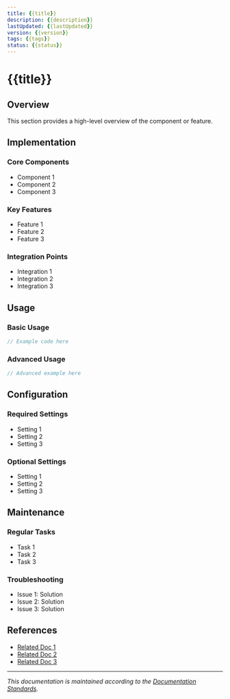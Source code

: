 ```yaml
---
title: {{title}}
description: {{description}}
lastUpdated: {{lastUpdated}}
version: {{version}}
tags: {{tags}}
status: {{status}}
---
```


# {{title}}

## Overview

This section provides a high-level overview of the component or feature.

## Implementation

### Core Components
- Component 1
- Component 2
- Component 3

### Key Features
- Feature 1
- Feature 2
- Feature 3

### Integration Points
- Integration 1
- Integration 2
- Integration 3

## Usage

### Basic Usage
```javascript
// Example code here
```

### Advanced Usage
```javascript
// Advanced example here
```

## Configuration

### Required Settings
- Setting 1
- Setting 2
- Setting 3

### Optional Settings
- Setting 1
- Setting 2
- Setting 3

## Maintenance

### Regular Tasks
- Task 1
- Task 2
- Task 3

### Troubleshooting
- Issue 1: Solution
- Issue 2: Solution
- Issue 3: Solution

## References

- [Related Doc 1](../path/to/doc1.md)
- [Related Doc 2](../path/to/doc2.md)
- [Related Doc 3](../path/to/doc3.md)

---

*This documentation is maintained according to the [Documentation Standards](../standards/documentation-standards.md).* 